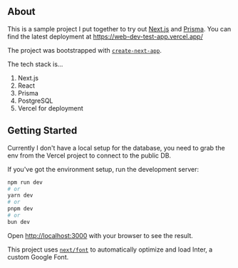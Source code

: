## About

This is a sample project I put together to try out [Next.js](https://nextjs.org/) and [Prisma](https://www.prisma.io/). You can find the latest deployment at https://web-dev-test-app.vercel.app/

The project was bootstrapped with [`create-next-app`](https://github.com/vercel/next.js/tree/canary/packages/create-next-app).

The tech stack is...
1. Next.js
2. React
3. Prisma
4. PostgreSQL
5. Vercel for deployment

## Getting Started

Currently I don't have a local setup for the database, you need to grab the env from the Vercel project to connect to the public DB.

If you've got the environment setup, run the development server:

```bash
npm run dev
# or
yarn dev
# or
pnpm dev
# or
bun dev
```

Open [http://localhost:3000](http://localhost:3000) with your browser to see the result.

This project uses [`next/font`](https://nextjs.org/docs/basic-features/font-optimization) to automatically optimize and load Inter, a custom Google Font.
